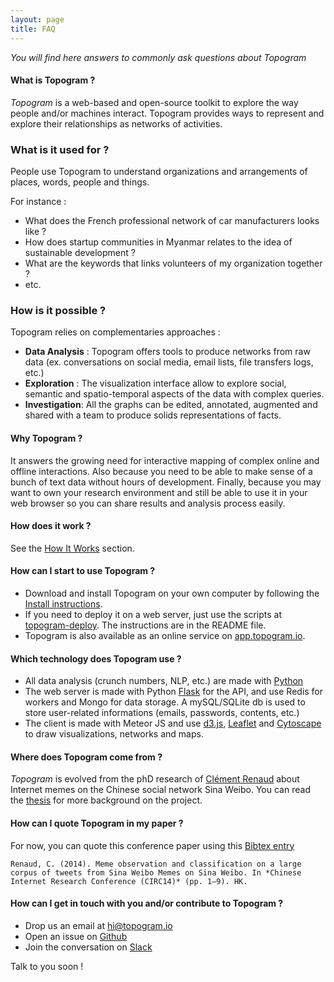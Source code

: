```yaml
---
layout: page
title: FAQ
---
```

*You will find here answers to commonly ask questions about Topogram*

#### What is Topogram ?
*Topogram* is a web-based and open-source toolkit to explore the way people and/or machines interact. Topogram provides ways to represent and explore their relationships as networks of activities.

### What is it used for ?

People use Topogram to understand organizations and arrangements of places, words, people and things.

For instance :

* What does the French professional network of car manufacturers looks like ?
* How does startup communities in Myanmar relates to the idea of sustainable development ?
* What are the keywords that links volunteers of my organization together ?
* etc.  

### How is it possible ?

Topogram relies on complementaries approaches :

* **Data Analysis** : Topogram offers tools to produce networks from raw data (ex. conversations on social media, email lists, file transfers logs, etc.)
* **Exploration** : The visualization interface allow to explore social, semantic and spatio-temporal aspects of the data with complex queries.
* **Investigation**: All the graphs can be edited, annotated, augmented and shared with a team to produce solids representations of facts.


#### Why Topogram ?

It answers the growing need for interactive mapping of complex online and offline interactions. Also because you need to be able to make sense of a bunch of text data without hours of development. Finally, because you may want to own your research environment and still be able to use it in your web browser so you can share results and analysis process easily.

#### How does it work ?
See the [How It Works](/HowItWorks) section.

#### How can I start to use Topogram ?
* Download and install Topogram on your own computer by following the [Install instructions](/install).
* If you need to deploy it on a web server, just use the scripts at [topogram-deploy](https://github.com/topogram/topogram-deploy). The instructions are in the README file.
* Topogram is also available as an online service on [app.topogram.io](https://app.topogram.io).

#### Which technology does Topogram use ?
* All data analysis (crunch numbers, NLP, etc.) are made with [Python](http://python.org)
* The web server is made with Python [Flask](http://flask.readthedocs.org) for the API, and use Redis for workers and Mongo for data storage. A mySQL/SQLite db is used to store user-related  informations (emails, passwords, contents, etc.)
* The client is made with Meteor JS and use [d3.js](http://d3js.org), [Leaflet](http://leaflet.org) and [Cytoscape](http://js.cytoscape.org) to draw visualizations, networks and maps.


#### Where does Topogram come from ?
*Topogram* is evolved from the phD research of [Clément Renaud](http://clementrenaud.com) about Internet memes on the Chinese social network Sina Weibo. You can read the [thesis](clementrenaud.com/uploads/phD/thesis.pdf) for more background on the project.

#### How can I quote Topogram in my paper ?
For now, you can quote this conference paper using this [Bibtex entry](/uploads/topogram.bib)

    Renaud, C. (2014). Meme observation and classification on a large corpus of tweets from Sina Weibo Memes on Sina Weibo. In *Chinese Internet Research Conference (CIRC14)* (pp. 1–9). HK.

#### How can I get in touch with you and/or contribute to Topogram ?

* Drop us an email at [hi@topogram.io](mailto:hi@topogram.io)
* Open an issue on [Github](http://topogram/topogram)
* Join the conversation on [Slack](http://topogram.slack.com)

Talk to you soon !
